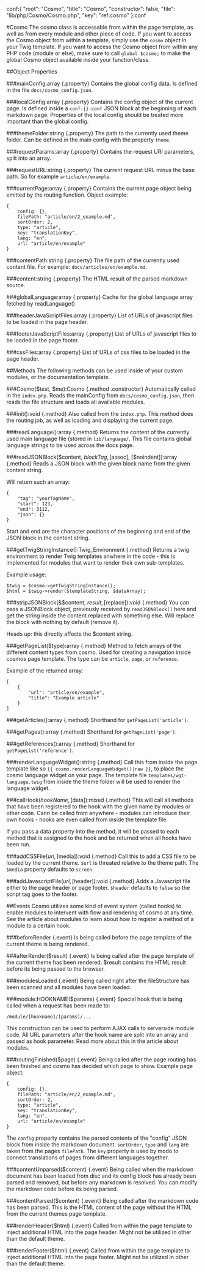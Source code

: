 conf:{
    "root": "Cosmo",
    "title": "Cosmo",
    "constructor": false,
    "file": "lib/php/Cosmo/Cosmo.php",
    "key": "ref:cosmo"
}:conf

#Cosmo
The cosmo class is accessable from within the page template, as well as from every module and other piece of code.
If you want to access the Cosmo object from within a template, simply use the `cosmo` object in your Twig template. If
 you want to access the Cosmo object from within any PHP code (module or else), make sure to call `global $cosmo;` to
 make the global Cosmo object available inside your function/class.

##Object Properties


###mainConfig:array {.property}
Contains the global config data. Is defined in the file `docs/cosmo_config.json`.


###localConfig:array {.property}
Contains the config object of the current page. Is defined inside a `conf:{}:conf` JSON block at the beginning
of each markdown page. Properties of the local config should be treated more important than the global config.


###themeFolder:string {.property}
The path to the currently used theme folder. Can be defined in the main config with the property `theme`.


###requestParams:array {.property}
Contains the request URI parameters, split into an array.


###requestURL:string {.property}
The current request URL minus the base path. So for example `article/en/example`.


###currentPage:array {.property}
Contains the current page object being emitted by the routing function.
Object example:

    {
        config: {},
        filePath: "article/en/2_example.md",
        sortOrder: 2,
        type: "article",
        key: "translationKey",
        lang: "en",
        url: "article/en/example"
    }


###contentPath:string {.property}
The file path of the currently used content file. For example: `docs/articles/en/example.md`.


###content:string {.property}
The HTML result of the parsed markdown source.


###globalLanguage:array {.property}
Cache for the global language array fetched by readLanguage()


###headerJavaScriptFiles:array {.property}
List of URLs of javascript files to be loaded in the page header.


###footerJavaScriptFiles:array {.property}
List of URLs of javascript files to be loaded in the page footer.


###cssFiles:array {.property}
List of URLs of css files to be loaded in the page header.



##Methods
The following methods can be used inside of your custom modules, or the documentation template.


###Cosmo($test, $me):Cosmo {.method .constructor}
Automatically called in the `index.php`. Reads the mainConfig from `docs/cosmo_config.json`, then
reads the file structure and loads all available modules.

###init():void {.method}
Also called from the `index.php`. This method does the routing job, as well as loading and displaying
the current page.

###readLanguage():array {.method}
Returns the content of the currently used main language file (stored in `lib/language/`. This file contains
global language strings to be used across the docs page.

###readJSONBlock($content, $blockTag, [$assoc], [$noindent]):array {.method}
Reads a JSON block with the given block name from the given content string.

Will return such an array:

    {
        "tag": "yourTagName",
        "start": 123,
        "end": 3112,
        "json": {}
    }

Start and end are the character positions of the beginning and end of the JSON block in the content string.

###getTwigStringInstance():Twig_Environment {.method}
Returns a twig environment to render Twig templates anwhere in the code - this
is implemented for modules that want to render their own sub-templates.

Example usage:

    $twig = $cosmo->getTwigStringInstance();
    $html = $twig->render($templateString, $dataArray);


###stripJSONBlock(&$content, $result, [$replace]):void {.method}
You can pass a JSONBlock object, previously received by `readJSONBlock()` here and get the string inside
 the content replaced with something else. Will replace the block with nothing by default (remove it).

 Heads up: this directly affects the $content string.


###getPageList($type):array {.method}
Method to fetch arrays of the different content types from cosmo. Used for creating a navigation
inside cosmos page template. The type can be `article`, `page`, or `reference`.

Example of the returned array:

    [
        {
            "url": "article/en/example",
            "title": "Example article"
        }
    ]

###getArticles():array {.method}
Shorthand for `getPageList('article')`.

###getPages():array {.method}
Shorthand for `getPageList('page')`.

###getReferences():array {.method}
Shorthand for `getPageList('reference')`.


###renderLanguageWidget():string {.method}
Call this from inside the page template like so `{{ cosmo.renderLanguageWidget()|raw }}`, to place
the cosmo language widget on your page. The template file `templates/wgt-language.twig` from inside
the theme folder will be used to render the language widget.


###callHook($hookName, [$data]):mixed {.method}
This will call all methods that have been registered to the hook with the given name by modules or other
code. Cann be called from anywhere - modules can introduce their own hooks - hooks are even called from inside
the template file.

If you pass a data property into the method, it will be passed to each method that is assigned to the hook and
be returned when all hooks have been run.


###addCSSFile($url, [$media]):void {.method}
Call this to add a CSS file to be loaded by the current theme. `$url` is threated relative to the theme path.
The `$media` property defaults to `screen`.


###addJavascriptFile($url, [$header]):void {.method}
Adds a Javascript file either to the page header or page footer. `$header` defaults to `false` so the script
tag goes to the footer.


##Events
Cosmo utilizes some kind of event system (called hooks) to enable modules to intervent with flow and rendering
of cosmo at any time. See the article about modules to learn about how to register a method of a module to a
certain hook.

###beforeRender {.event}
Is being called before the page template of the current theme is being rendered.

###afterRender($result) {.event}
Is being called after the page template of the current theme has been rendered.
$result contains the HTML result before its being passed to the browser.

###modulesLoaded {.event}
Being called right after the fileStructure has been scanned and all modules
have been loaded.

###module:HOOKNAME($params) {.event}
Special hook that is being called when a request has been made to:

    /module/[hookname]/[params]/...

This construction can be used to perform AJAX calls to serverside module code.
All URL parameters after the hook name are split into an array and passed as
hook parameter.
Read more about this in the article about modules.

###routingFinished($page) {.event}
Being called after the page routing has been finished and cosmo has decided
which page to show. Example page object:

    {
        config: {},
        filePath: "article/en/2_example.md",
        sortOrder: 2,
        type: "article",
        key: "translationKey",
        lang: "en",
        url: "article/en/example"
    }

The `config` property contains the parsed contents of the "config" JSON block from
inside the markdown document. `sortOrder`, `type` and `lang` are taken from the
pages `filePath`. The `key` property is used by modo to connect translations
of pages from different languages together.


###contentUnparsed($content) {.event}
Being called when the markdown document has been loaded from disc and its
config block has already been parsed and removed, but before any markdown
is resolved. You can modify the markdown code before its being parsed.


###contentParsed($content) {.event}
Being called after the markdown code has been parsed. This is the HTML content
of the page without the HTML from the current themes page template.


###renderHeader($html) {.event}
Called from within the page template to inject additional HTML into the
page header. Might not be utilized in other than the default theme.


###renderFooter($html) {.event}
Called from within the page template to inject additional HTML into the
page footer. Might not be utilized in other than the default theme.